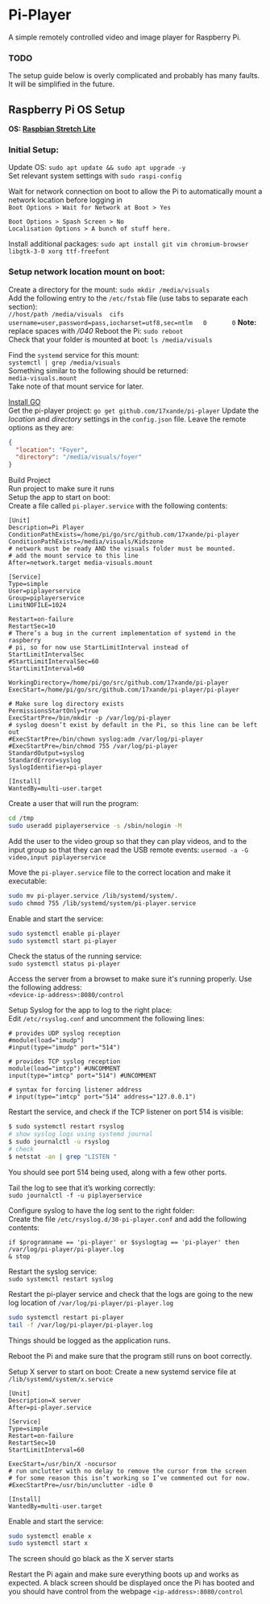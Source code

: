 # Pi-Player

A simple remotely controlled video and image player for Raspberry Pi.

### TODO
The setup guide below is overly complicated and probably has many faults. It will be simplified in the future.

## Raspberry Pi OS Setup
**OS: [Raspbian Stretch Lite](https://www.raspberrypi.org/downloads/raspbian/)**

### Initial Setup:
Update OS: `sudo apt update && sudo apt upgrade -y`  
Set relevant system settings with `sudo raspi-config`

Wait for network connection on boot to allow the Pi to automatically mount a network location before logging in  
`Boot Options > Wait for Network at Boot > Yes`

`Boot Options > Spash Screen > No`  
`Localisation Options > A bunch of stuff here.`

Install additional packages:
`sudo apt install git vim chromium-browser libgtk-3-0 xorg ttf-freefont`

### Setup network location mount on boot:
Create a directory for the mount:
`sudo mkdir /media/visuals`  
Add the following entry to the `/etc/fstab` file (use tabs to separate each section):  
`//host/path /media/visuals  cifs    username=user,password=pass,iocharset=utf8,sec=ntlm   0       0`
**Note:** replace spaces with */040*
Reboot the Pi: `sudo reboot`  
Check that your folder is mounted at boot: `ls /media/visuals`

Find the `systemd` service for this mount:  
`systemctl | grep /media/visuals`  
Something similar to the following should be returned:  
`media-visuals.mount`  
Take note of that mount service for later.

[Install GO](https://golang.org/doc/install)  
Get the pi-player project: `go get github.com/17xande/pi-player`
Update the *location* and *directory* settings in the `config.json` file. Leave the remote options as they are:

```json
{
  "location": "Foyer",
  "directory": "/media/visuals/foyer"
}
```

Build Project  
Run project to make sure it runs  
Setup the app to start on boot:  
Create a file called `pi-player.service` with the following contents:  
```
[Unit]
Description=Pi Player
ConditionPathExists=/home/pi/go/src/github.com/17xande/pi-player
ConditionPathExists=/media/visuals/Kidszone
# network must be ready AND the visuals folder must be mounted.
# add the mount service to this line
After=network.target media-visuals.mount

[Service]
Type=simple
User=piplayerservice
Group=piplayerservice
LimitNOFILE=1024

Restart=on-failure
RestartSec=10
# There’s a bug in the current implementation of systemd in the raspberry 
# pi, so for now use StartLimitInterval instead of StartLimitIntervalSec
#StartLimitIntervalSec=60
StartLimitInterval=60

WorkingDirectory=/home/pi/go/src/github.com/17xande/pi-player
ExecStart=/home/pi/go/src/github.com/17xande/pi-player/pi-player

# Make sure log directory exists
PermissionsStartOnly=true
ExecStartPre=/bin/mkdir -p /var/log/pi-player
# syslog doesn’t exist by default in the Pi, so this line can be left out
#ExecStartPre=/bin/chown syslog:adm /var/log/pi-player
#ExecStartPre=/bin/chmod 755 /var/log/pi-player
StandardOutput=syslog
StandardError=syslog
SyslogIdentifier=pi-player

[Install]
WantedBy=multi-user.target
```

Create a user that will run the program:
```bash
cd /tmp
sudo useradd piplayerservice -s /sbin/nologin -M
```

Add the user to the video group so that they can play videos, and to the input group so that they can read the USB remote events:
`usermod -a -G video,input piplayerservice`

Move the `pi-player.service` file to the correct location and make it executable:
```bash
sudo mv pi-player.service /lib/systemd/system/.
sudo chmod 755 /lib/systemd/system/pi-player.service
```

Enable and start the service:
```bash
sudo systemctl enable pi-player
sudo systemctl start pi-player
```

Check the status of the running service:  
`sudo systemctl status pi-player`

Access the server from a browset to make sure it's running properly. Use the following address:  
`<device-ip-address>:8080/control`

Setup Syslog for the app to log to the right place:  
Edit `/etc/rsyslog.conf` and uncomment the following lines:  
```
# provides UDP syslog reception
#module(load="imudp")
#input(type="imudp" port="514")

# provides TCP syslog reception
module(load="imtcp") #UNCOMMENT
input(type="imtcp" port="514") #UNCOMMENT

# syntax for forcing listener address
# input(type="imtcp" port="514" address="127.0.0.1")

```

Restart the service, and check if the TCP listener on port 514 is visible:  
```bash
$ sudo systemctl restart rsyslog
# show syslog logs using systemd journal
$ sudo journalctl -u rsyslog
# check 
$ netstat -an | grep "LISTEN "
```
You should see port 514 being used, along with a few other ports.

Tail the log to see that it’s working correctly:  
`sudo journalctl -f -u piplayerservice`

Configure syslog to have the log sent to the right folder:  
Create the file `/etc/rsyslog.d/30-pi-player.conf` and add the following contents:
```
if $programname == 'pi-player' or $syslogtag == 'pi-player' then /var/log/pi-player/pi-player.log
& stop
```

Restart the syslog service:  
`sudo systemctl restart syslog`

Restart the pi-player service and check that the logs are going to the new log location of `/var/log/pi-player/pi-player.log`
```bash
sudo systemctl restart pi-player
tail -f /var/log/pi-player/pi-player.log
```

Things should be logged as the application runs.

Reboot the Pi and make sure that the program still runs on boot correctly.

Setup X server to start on boot:
Create a new systemd service file at `/lib/systemd/system/x.service`
```
[Unit]
Description=X server
After=pi-player.service

[Service]
Type=simple
Restart=on-failure
RestartSec=10
StartLimitInterval=60

ExecStart=/usr/bin/X -nocursor
# run unclutter with no delay to remove the cursor from the screen
# for some reason this isn’t working so I’ve commented out for now.
#ExecStartPre=/usr/bin/unclutter -idle 0

[Install]
WantedBy=multi-user.target
```

Enable and start the service:
```bash
sudo systemctl enable x
sudo systemctl start x
```

The screen should go black as the X server starts

Restart the Pi again and make sure everything boots up and works as expected. A black screen should be displayed once the Pi has booted and you should have control from the webpage `<ip-address>:8080/control`

